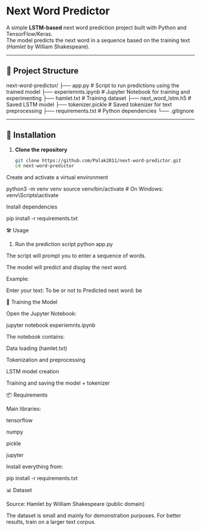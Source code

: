 # Next Word Predictor

A simple **LSTM-based** next word prediction project built with Python and TensorFlow/Keras.  
The model predicts the next word in a sequence based on the training text (*Hamlet* by William Shakespeare).

---

## 📂 Project Structure

next-word-predictor/
├── app.py # Script to run predictions using the trained model
├── experiemnts.ipynb # Jupyter Notebook for training and experimenting
├── hamlet.txt # Training dataset
├── next_word_lstm.h5 # Saved LSTM model
├── tokenizer.pickle # Saved tokenizer for text preprocessing
├── requirements.txt # Python dependencies
└── .gitignore


---

## 🚀 Installation

1. **Clone the repository**
   ```bash
   git clone https://github.com/Palak2811/next-word-predictor.git
   cd next-word-predictor


Create and activate a virtual environment

python3 -m venv venv
source venv/bin/activate       # On Windows: venv\Scripts\activate


Install dependencies

pip install -r requirements.txt

🛠 Usage
1. Run the prediction script
python app.py


The script will prompt you to enter a sequence of words.

The model will predict and display the next word.

Example:

Enter your text: To be or not to
Predicted next word: be

📓 Training the Model

Open the Jupyter Notebook:

jupyter notebook experiemnts.ipynb


The notebook contains:

Data loading (hamlet.txt)

Tokenization and preprocessing

LSTM model creation

Training and saving the model + tokenizer

📦 Requirements

Main libraries:

tensorflow

numpy

pickle

jupyter

Install everything from:

pip install -r requirements.txt

📊 Dataset

Source: Hamlet by William Shakespeare (public domain)

The dataset is small and mainly for demonstration purposes.
For better results, train on a larger text corpus.

